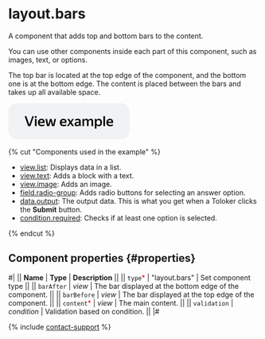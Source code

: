 # layout.bars

A component that adds top and bottom bars to the content.

You can use other components inside each part of this component, such as images, text, or options.

The top bar is located at the top edge of the component, and the bottom one is at the bottom edge. The content is placed between the bars and takes up all available space.

[![View example](../_images/buttons/view-example.svg)](https://ya.cc/t/QzAxy9hY44Wxcf)

{% cut "Components used in the example" %}

- [view.list](view.list.md): Displays data in a list.
- [view.text](view.text.md): Adds a block with a text.
- [view.image](view.image.md): Adds an image.
- [field.radio-group](field.radio-group.md): Adds radio buttons for selecting an answer option.
- [data.output](../operations/work-with-data.md): The output data. This is what you get when a Toloker clicks the **Submit** button.
- [condition.required](condition.required.md): Checks if at least one option is selected.

{% endcut %}

## Component properties {#properties}

#|
|| **Name** | **Type** | **Description** ||
|| `type`<span style="color: red">\*</span> | "layout.bars" | Set component type ||
|| `barAfter` | _view_ | The bar displayed at the bottom edge of the component. ||
|| `barBefore` | _view_ | The bar displayed at the top edge of the component. ||
|| `content`<span style="color: red">\*</span> | _view_ | The main content. ||
|| `validation` | _condition_ | Validation based on condition. ||
|#

{% include [contact-support](../_includes/contact-support.md) %}
